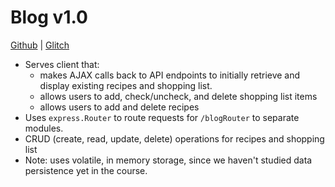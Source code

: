 # Blog v1.0

[Github](https://github.com/blog) | [Glitch](https://glitch.com/edit/#!/blog-v1.0)

* Serves client that:
    + makes AJAX calls back to API endpoints to initially retrieve and display existing recipes and shopping list.
    + allows users to add, check/uncheck, and delete shopping list items
    + allows users to add and delete recipes
* Uses `express.Router` to route requests for `/blogRouter` to separate modules.
* CRUD (create, read, update, delete) operations for recipes and shopping list
* Note: uses volatile, in memory storage, since we haven't studied data persistence yet in the course.